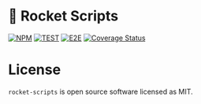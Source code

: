 # 🚀 Rocket Scripts

[![NPM](https://img.shields.io/npm/v/rocket-scripts.svg)](https://www.npmjs.com/package/rocket-scripts)
[![TEST](https://github.com/rocket-hangar/rocket-scripts/workflows/TEST/badge.svg)](https://github.com/rocket-hangar/rocket-scripts/actions?query=workflow%3ATEST)
[![E2E](https://github.com/rocket-hangar/rocket-scripts/workflows/E2E/badge.svg)](https://github.com/rocket-hangar/rocket-scripts/actions?query=workflow%3AE2E)
[![Coverage Status](https://coveralls.io/repos/github/rocket-hangar/rocket-scripts/badge.svg?branch=master)](https://coveralls.io/github/rocket-hangar/rocket-scripts?branch=master)

# License
`rocket-scripts` is open source software licensed as MIT.